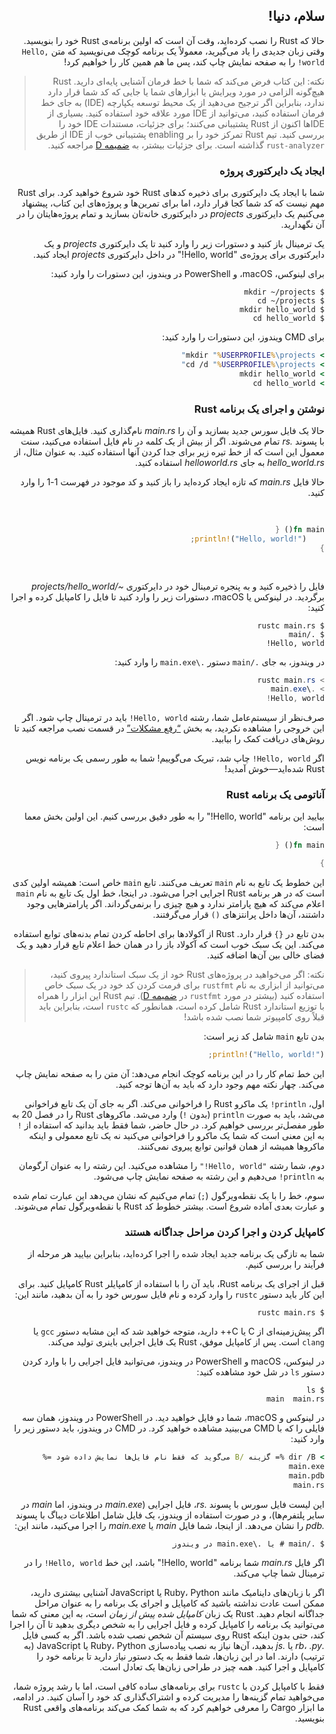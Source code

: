 <div dir="rtl">

## سلام، دنیا!

حالا که Rust را نصب کرده‌اید، وقت آن است که اولین برنامه‌ی Rust خود را بنویسید.
وقتی زبان جدیدی را یاد می‌گیرید، معمولاً یک برنامه کوچک می‌نویسید که متن `Hello, world!` را به صفحه نمایش چاپ کند، پس ما هم همین کار را خواهیم کرد!

> نکته: این کتاب فرض می‌کند که شما با خط فرمان آشنایی پایه‌ای دارید. Rust هیچ‌گونه الزامی در مورد ویرایش یا ابزارهای شما یا جایی که کد شما قرار دارد ندارد، بنابراین اگر ترجیح می‌دهید از یک محیط توسعه یکپارچه (IDE) به جای خط فرمان استفاده کنید، می‌توانید از IDE مورد علاقه خود استفاده کنید. بسیاری از IDE‌ها اکنون از Rust پشتیبانی می‌کنند؛ برای جزئیات، مستندات IDE خود را بررسی کنید. تیم Rust تمرکز خود را بر enabling پشتیبانی خوب از IDE از طریق `rust-analyzer` گذاشته است. برای جزئیات بیشتر، به [ضمیمه D][devtools]<!-- ignore --> مراجعه کنید.

### ایجاد یک دایرکتوری پروژه

شما با ایجاد یک دایرکتوری برای ذخیره کدهای Rust خود شروع خواهید کرد. برای Rust مهم نیست که کد شما کجا قرار دارد، اما برای تمرین‌ها و پروژه‌های این کتاب، پیشنهاد می‌کنیم یک دایرکتوری _projects_ در دایرکتوری خانه‌تان بسازید و تمام پروژه‌هایتان را در آن نگهدارید.

یک ترمینال باز کنید و دستورات زیر را وارد کنید تا یک دایرکتوری _projects_ و یک دایرکتوری برای پروژه‌ی "Hello, world!" در داخل دایرکتوری _projects_ ایجاد کنید.

برای لینوکس، macOS، و PowerShell در ویندوز، این دستورات را وارد کنید:

```console
$ mkdir ~/projects
$ cd ~/projects
$ mkdir hello_world
$ cd hello_world
```

برای CMD ویندوز، این دستورات را وارد کنید:

```cmd
> mkdir "%USERPROFILE%\projects"
> cd /d "%USERPROFILE%\projects"
> mkdir hello_world
> cd hello_world
```

### نوشتن و اجرای یک برنامه Rust

حالا یک فایل سورس جدید بسازید و آن را _main.rs_ نام‌گذاری کنید. فایل‌های Rust همیشه با پسوند _.rs_ تمام می‌شوند. اگر از بیش از یک کلمه در نام فایل استفاده می‌کنید، سنت معمول این است که از خط تیره زیر برای جدا کردن آنها استفاده کنید. به عنوان مثال، از _hello_world.rs_ به جای _helloworld.rs_ استفاده کنید.

حالا فایل _main.rs_ که تازه ایجاد کرده‌اید را باز کنید و کد موجود در فهرست 1-1 را وارد کنید.

<Listing number="1-1" file-name="main.rs" caption="یک برنامه که `Hello, world!` را چاپ می‌کند">

```rust
fn main() {
    println!("Hello, world!");
}
```

</Listing>

فایل را ذخیره کنید و به پنجره ترمینال خود در دایرکتوری
_~/projects/hello_world_ برگردید. در لینوکس یا macOS، دستورات زیر را وارد کنید تا فایل را کامپایل کرده و اجرا کنید:

```console
$ rustc main.rs
$ ./main
Hello, world!
```

در ویندوز، به جای `./main` دستور `.\main.exe` را وارد کنید:

```powershell
> rustc main.rs
> .\main.exe
Hello, world!
```

صرف‌نظر از سیستم‌عامل شما، رشته `Hello, world!` باید در ترمینال چاپ شود. اگر این خروجی را مشاهده نکردید، به بخش [“رفع مشکلات”][troubleshooting]<!-- ignore --> در قسمت نصب مراجعه کنید تا روش‌های دریافت کمک را بیابید.

اگر `Hello, world!` چاپ شد، تبریک می‌گوییم! شما به طور رسمی یک برنامه نویس Rust شده‌اید—خوش آمدید!

### آناتومی یک برنامه Rust

بیایید این برنامه "Hello, world!" را به طور دقیق بررسی کنیم. این اولین بخش معما است:

```rust
fn main() {

}
```

این خطوط یک تابع به نام `main` تعریف می‌کنند. تابع `main` خاص است: همیشه اولین کدی است که در هر برنامه Rust اجرایی اجرا می‌شود. در اینجا، خط اول یک تابع به نام `main` اعلام می‌کند که هیچ پارامتر ندارد و هیچ چیزی را برنمی‌گرداند. اگر پارامترهایی وجود داشتند، آن‌ها داخل پرانتزهای `()` قرار می‌گرفتند.

بدن تابع در `{}` قرار دارد. Rust از آکولادها برای احاطه کردن تمام بدنه‌های توابع استفاده می‌کند. این یک سبک خوب است که آکولاد باز را در همان خط اعلام تابع قرار دهید و یک فضای خالی بین آن‌ها اضافه کنید.

> نکته: اگر می‌خواهید در پروژه‌های Rust خود از یک سبک استاندارد پیروی کنید، می‌توانید از ابزاری به نام `rustfmt` برای فرمت کردن کد خود در یک سبک خاص استفاده کنید (بیشتر در مورد `rustfmt` در [ضمیمه D][devtools]<!-- ignore -->). تیم Rust این ابزار را همراه با توزیع استاندارد Rust شامل کرده است، همانطور که `rustc` است، بنابراین باید قبلاً روی کامپیوتر شما نصب شده باشد!

بدن تابع `main` شامل کد زیر است:

```rust
println!("Hello, world!");
```

این خط تمام کار را در این برنامه کوچک انجام می‌دهد: آن متن را به صفحه نمایش چاپ می‌کند. چهار نکته مهم وجود دارد که باید به آن‌ها توجه کنید.

اول، `println!` یک ماکرو Rust را فراخوانی می‌کند. اگر به جای آن یک تابع فراخوانی می‌شد، باید به صورت `println` (بدون `!`) وارد می‌شد. ماکروهای Rust را در فصل 20 به طور مفصل‌تر بررسی خواهیم کرد. در حال حاضر، شما فقط باید بدانید که استفاده از `!` به این معنی است که شما یک ماکرو را فراخوانی می‌کنید نه یک تابع معمولی و اینکه ماکروها همیشه از همان قوانین توابع پیروی نمی‌کنند.

دوم، شما رشته `"Hello, world!"` را مشاهده می‌کنید. این رشته را به عنوان آرگومان به `println!` می‌دهیم و این رشته به صفحه نمایش چاپ می‌شود.

سوم، خط را با یک نقطه‌ویرگول (`;`) تمام می‌کنیم که نشان می‌دهد این عبارت تمام شده و عبارت بعدی آماده شروع است. بیشتر خطوط کد Rust با نقطه‌ویرگول تمام می‌شوند.

### کامپایل کردن و اجرا کردن مراحل جداگانه هستند

شما به تازگی یک برنامه جدید ایجاد شده را اجرا کرده‌اید، بنابراین بیایید هر مرحله از فرآیند را بررسی کنیم.

قبل از اجرای یک برنامه Rust، باید آن را با استفاده از کامپایلر Rust کامپایل کنید. برای این کار باید دستور `rustc` را وارد کرده و نام فایل سورس خود را به آن بدهید، مانند این:

```console
$ rustc main.rs
```

اگر پیش‌زمینه‌ای از C یا C++ دارید، متوجه خواهید شد که این مشابه دستور `gcc` یا `clang` است. پس از کامپایل موفق، Rust یک فایل اجرایی باینری تولید می‌کند.

در لینوکس، macOS و PowerShell در ویندوز، می‌توانید فایل اجرایی را با وارد کردن دستور `ls` در شل خود مشاهده کنید:

```console
$ ls
main  main.rs
```

در لینوکس و macOS، شما دو فایل خواهید دید. در PowerShell در ویندوز، همان سه فایلی را که با CMD می‌بینید مشاهده خواهید کرد. در CMD در ویندوز، باید دستور زیر را وارد کنید:

```cmd
> dir /B %= گزینه /B می‌گوید که فقط نام فایل‌ها نمایش داده شود =%
main.exe
main.pdb
main.rs
```

این لیست فایل سورس با پسوند _.rs_، فایل اجرایی (_main.exe_ در ویندوز، اما _main_ در سایر پلتفرم‌ها)، و در صورت استفاده از ویندوز، یک فایل شامل اطلاعات دیباگ با پسوند _.pdb_ را نشان می‌دهد. از اینجا، شما فایل _main_ یا _main.exe_ را اجرا می‌کنید، مانند این:

```console
$ ./main # یا .\main.exe در ویندوز
```

اگر فایل _main.rs_ شما برنامه "Hello, world!" باشد، این خط `Hello, world!` را در ترمینال شما چاپ می‌کند.

اگر با زبان‌های داینامیک مانند Ruby، Python یا JavaScript آشنایی بیشتری دارید، ممکن است عادت نداشته باشید که کامپایل و اجرای یک برنامه را به عنوان مراحل جداگانه انجام دهید. Rust یک زبان _کامپایل شده پیش از زمان_ است، به این معنی که شما می‌توانید یک برنامه را کامپایل کرده و فایل اجرایی را به شخص دیگری بدهید تا آن را اجرا کند، حتی بدون اینکه Rust روی سیستم آن شخص نصب شده باشد. اگر به کسی فایل _.rb_، _.py_ یا _.js_ بدهید، آن‌ها نیاز به نصب پیاده‌سازی Ruby، Python یا JavaScript (به ترتیب) دارند. اما در این زبان‌ها، شما فقط به یک دستور نیاز دارید تا برنامه خود را کامپایل و اجرا کنید. همه چیز در طراحی زبان‌ها یک تعادل است.

فقط با کامپایل کردن با `rustc` برای برنامه‌های ساده کافی است، اما با رشد پروژه شما، می‌خواهید تمام گزینه‌ها را مدیریت کرده و اشتراک‌گذاری کد خود را آسان کنید. در ادامه، ما ابزار Cargo را معرفی خواهیم کرد که به شما کمک می‌کند برنامه‌های واقعی Rust بنویسید.

[troubleshooting]: ch01-01-installation.html#troubleshooting
[devtools]: appendix-04-useful-development-tools.html

</div>